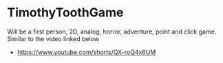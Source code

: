 # TimothyToothGame
Will be a first person, 2D, analog, horror, adventure, point and click game. Similar to the video linked below

* https://www.youtube.com/shorts/QX-roQ4x6UM 
